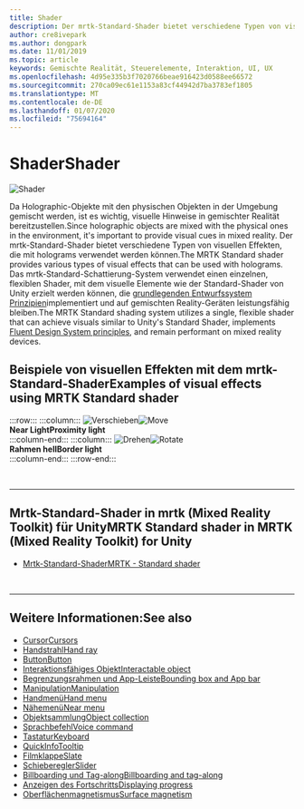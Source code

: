 ```yaml
---
title: Shader
description: Der mrtk-Standard-Shader bietet verschiedene Typen von visuellen Effekten, die mit holograms verwendet werden können.
author: cre8ivepark
ms.author: dongpark
ms.date: 11/01/2019
ms.topic: article
keywords: Gemischte Realität, Steuerelemente, Interaktion, UI, UX
ms.openlocfilehash: 4d95e335b3f7020766beae916423d0588ee66572
ms.sourcegitcommit: 270ca09ec61e1153a83cf44942d7ba3783ef1805
ms.translationtype: MT
ms.contentlocale: de-DE
ms.lasthandoff: 01/07/2020
ms.locfileid: "75694164"
---
```

# <a name="shader"></a><span data-ttu-id="448bc-104">Shader</span><span class="sxs-lookup"><span data-stu-id="448bc-104">Shader</span></span>

![Shader](images/UX/UX_Hero_StandardShader.jpg)

<span data-ttu-id="448bc-106">Da Holographic-Objekte mit den physischen Objekten in der Umgebung gemischt werden, ist es wichtig, visuelle Hinweise in gemischter Realität bereitzustellen.</span><span class="sxs-lookup"><span data-stu-id="448bc-106">Since holographic objects are mixed with the physical ones in the environment, it's important to provide visual cues in mixed reality.</span></span> <span data-ttu-id="448bc-107">Der mrtk-Standard-Shader bietet verschiedene Typen von visuellen Effekten, die mit holograms verwendet werden können.</span><span class="sxs-lookup"><span data-stu-id="448bc-107">The MRTK Standard shader provides various types of visual effects that can be used with holograms.</span></span> <span data-ttu-id="448bc-108">Das mrtk-Standard-Schattierung-System verwendet einen einzelnen, flexiblen Shader, mit dem visuelle Elemente wie der Standard-Shader von Unity erzielt werden können, die [grundlegenden Entwurfssystem Prinzipien](https://www.microsoft.com/design/fluent/#/)implementiert und auf gemischten Reality-Geräten leistungsfähig bleiben.</span><span class="sxs-lookup"><span data-stu-id="448bc-108">The MRTK Standard shading system utilizes a single, flexible shader that can achieve visuals similar to Unity's Standard Shader, implements [Fluent Design System principles](https://www.microsoft.com/design/fluent/#/), and remain performant on mixed reality devices.</span></span>
<br>

## <a name="examples-of-visual-effects-using-mrtk-standard-shader"></a><span data-ttu-id="448bc-109">Beispiele von visuellen Effekten mit dem mrtk-Standard-Shader</span><span class="sxs-lookup"><span data-stu-id="448bc-109">Examples of visual effects using MRTK Standard shader</span></span> 
:::row:::
    :::column:::
       <span data-ttu-id="448bc-110">![Verschieben](images/UX/UX_Button_Affordance_ProximityLight.jpg)</span><span class="sxs-lookup"><span data-stu-id="448bc-110">![Move](images/UX/UX_Button_Affordance_ProximityLight.jpg)</span></span><br>
       <span data-ttu-id="448bc-111">**Near Light**</span><span class="sxs-lookup"><span data-stu-id="448bc-111">**Proximity light**</span></span><br>
    :::column-end:::
    :::column:::
       <span data-ttu-id="448bc-112">![Drehen](images/UX/UX_Button_Affordance_FocusHighlight.jpg)</span><span class="sxs-lookup"><span data-stu-id="448bc-112">![Rotate](images/UX/UX_Button_Affordance_FocusHighlight.jpg)</span></span><br>
        <span data-ttu-id="448bc-113">**Rahmen hell**</span><span class="sxs-lookup"><span data-stu-id="448bc-113">**Border light**</span></span><br>
    :::column-end:::
:::row-end:::

<br>

---

## <a name="mrtk-standard-shader-in-mrtk-mixed-reality-toolkit-for-unity"></a><span data-ttu-id="448bc-114">Mrtk-Standard-Shader in mrtk (Mixed Reality Toolkit) für Unity</span><span class="sxs-lookup"><span data-stu-id="448bc-114">MRTK Standard shader in MRTK (Mixed Reality Toolkit) for Unity</span></span>

* [<span data-ttu-id="448bc-115">Mrtk-Standard-Shader</span><span class="sxs-lookup"><span data-stu-id="448bc-115">MRTK - Standard shader</span></span>](https://microsoft.github.io/MixedRealityToolkit-Unity/Documentation/README_MRTKStandardShader.html)


<br>

---

## <a name="see-also"></a><span data-ttu-id="448bc-116">Weitere Informationen:</span><span class="sxs-lookup"><span data-stu-id="448bc-116">See also</span></span>

* [<span data-ttu-id="448bc-117">Cursor</span><span class="sxs-lookup"><span data-stu-id="448bc-117">Cursors</span></span>](cursors.md)
* [<span data-ttu-id="448bc-118">Handstrahl</span><span class="sxs-lookup"><span data-stu-id="448bc-118">Hand ray</span></span>](point-and-commit.md)
* [<span data-ttu-id="448bc-119">Button</span><span class="sxs-lookup"><span data-stu-id="448bc-119">Button</span></span>](button.md)
* [<span data-ttu-id="448bc-120">Interaktionsfähiges Objekt</span><span class="sxs-lookup"><span data-stu-id="448bc-120">Interactable object</span></span>](interactable-object.md)
* [<span data-ttu-id="448bc-121">Begrenzungsrahmen und App-Leiste</span><span class="sxs-lookup"><span data-stu-id="448bc-121">Bounding box and App bar</span></span>](app-bar-and-bounding-box.md)
* [<span data-ttu-id="448bc-122">Manipulation</span><span class="sxs-lookup"><span data-stu-id="448bc-122">Manipulation</span></span>](direct-manipulation.md)
* [<span data-ttu-id="448bc-123">Handmenü</span><span class="sxs-lookup"><span data-stu-id="448bc-123">Hand menu</span></span>](hand-menu.md)
* [<span data-ttu-id="448bc-124">Nähemenü</span><span class="sxs-lookup"><span data-stu-id="448bc-124">Near menu</span></span>](near-menu.md)
* [<span data-ttu-id="448bc-125">Objektsammlung</span><span class="sxs-lookup"><span data-stu-id="448bc-125">Object collection</span></span>](object-collection.md)
* [<span data-ttu-id="448bc-126">Sprachbefehl</span><span class="sxs-lookup"><span data-stu-id="448bc-126">Voice command</span></span>](voice-input.md)
* [<span data-ttu-id="448bc-127">Tastatur</span><span class="sxs-lookup"><span data-stu-id="448bc-127">Keyboard</span></span>](keyboard.md)
* [<span data-ttu-id="448bc-128">QuickInfo</span><span class="sxs-lookup"><span data-stu-id="448bc-128">Tooltip</span></span>](tooltip.md)
* [<span data-ttu-id="448bc-129">Filmklappe</span><span class="sxs-lookup"><span data-stu-id="448bc-129">Slate</span></span>](slate.md)
* [<span data-ttu-id="448bc-130">Schieberegler</span><span class="sxs-lookup"><span data-stu-id="448bc-130">Slider</span></span>](slider.md)
* [<span data-ttu-id="448bc-131">Billboarding und Tag-along</span><span class="sxs-lookup"><span data-stu-id="448bc-131">Billboarding and tag-along</span></span>](billboarding-and-tag-along.md)
* [<span data-ttu-id="448bc-132">Anzeigen des Fortschritts</span><span class="sxs-lookup"><span data-stu-id="448bc-132">Displaying progress</span></span>](progress.md)
* [<span data-ttu-id="448bc-133">Oberflächenmagnetismus</span><span class="sxs-lookup"><span data-stu-id="448bc-133">Surface magnetism</span></span>](surface-magnetism.md)
